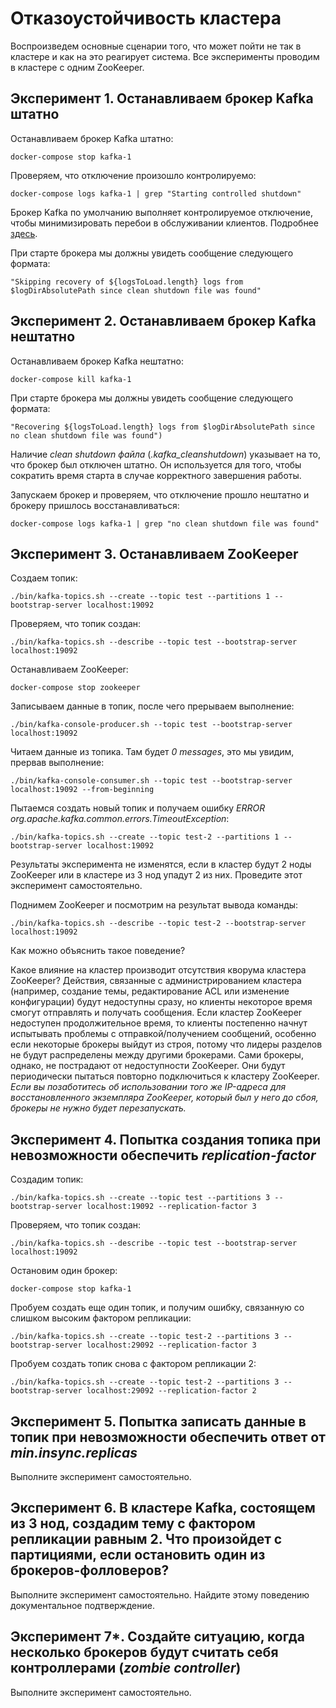 # Отказоустойчивость кластера

Воспроизведем основные сценарии того, что может пойти не так в кластере и как на это реагирует система. Все эксперименты проводим в кластере с одним ZooKeeper.

## Эксперимент 1. Останавливаем брокер Kafka штатно

Останавливаем брокер Kafka штатно:

```
docker-compose stop kafka-1
```

Проверяем, что отключение произошло контролируемо:

```
docker-compose logs kafka-1 | grep "Starting controlled shutdown"
```

Брокер Kafka по умолчанию выполняет контролируемое отключение, чтобы минимизировать перебои в обслуживании клиентов. Подробнее [здесь](https://www.confluent.io/blog/apache-kafka-supports-200k-partitions-per-cluster/#:~:text=The%20Kafka%20broker%20does%20a,it%27s%20about%20to%20shut%20down).

При старте брокера мы должны увидеть сообщение следующего формата:

```
"Skipping recovery of ${logsToLoad.length} logs from $logDirAbsolutePath since clean shutdown file was found"
```

## Эксперимент 2. Останавливаем брокер Kafka нештатно

Останавливаем брокер Kafka нештатно:

```
docker-compose kill kafka-1
```

При старте брокера мы должны увидеть сообщение следующего формата:

```
"Recovering ${logsToLoad.length} logs from $logDirAbsolutePath since no clean shutdown file was found")
```

Наличие *clean shutdown файла* (*.kafka_cleanshutdown*) указывает на то, что брокер был отключен штатно. Он используется для того, чтобы сократить время старта в случае корректного завершения работы.

Запускаем брокер и проверяем, что отключение прошло нештатно и брокеру пришлось восстанавливаться:

```
docker-compose logs kafka-1 | grep "no clean shutdown file was found"
```

## Эксперимент 3. Останавливаем ZooKeeper

Создаем топик:

```
./bin/kafka-topics.sh --create --topic test --partitions 1 --bootstrap-server localhost:19092
```

Проверяем, что топик создан:

```
./bin/kafka-topics.sh --describe --topic test --bootstrap-server localhost:19092
```

Останавливаем ZooKeeper:

```
docker-compose stop zookeeper
```

Записываем данные в топик, после чего прерываем выполнение:

```
./bin/kafka-console-producer.sh --topic test --bootstrap-server localhost:19092
```

Читаем данные из топика. Там будет *0 messages*, это мы увидим, прервав выполнение:

```
./bin/kafka-console-consumer.sh --topic test --bootstrap-server localhost:19092 --from-beginning
```

Пытаемся создать новый топик и получаем ошибку *ERROR org.apache.kafka.common.errors.TimeoutException*:

```
./bin/kafka-topics.sh --create --topic test-2 --partitions 1 --bootstrap-server localhost:19092
```

Результаты эксперимента не изменятся, если в кластер будут 2 ноды ZooKeeper или в кластере из 3 нод упадут 2 из них. Проведите этот эксперимент самостоятельно.

Поднимем ZooKeeper и посмотрим на результат вывода команды:

```
./bin/kafka-topics.sh --describe --topic test-2 --bootstrap-server localhost:19092
```

Как можно объяснить такое поведение?

Какое влияние на кластер производит отсутствия кворума кластера ZooKeeper? Действия, связанные с администрированием кластера (например, создание темы, редактирование ACL или изменение конфигурации) будут недоступны сразу, но клиенты некоторое время смогут отправлять и получать сообщения. Если кластер ZooKeeper недоступен продолжительное время, то клиенты постепенно начнут испытывать проблемы с отправкой/получением сообщений, особенно если некоторые брокеры выйдут из строя, потому что лидеры разделов не будут распределены между другими брокерами. Сами брокеры, однако, не пострадают от недоступности ZooKeeper. Они будут периодически пытаться повторно подключиться к кластеру ZooKeeper. *Если вы позаботитесь об использовании того же IP-адреса для восстановленного экземпляра ZooKeeper, который был у него до сбоя, брокеры не нужно будет перезапускать.*

## Эксперимент 4. Попытка создания топика при невозможности обеспечить *replication-factor*

Создадим топик:

```
./bin/kafka-topics.sh --create --topic test --partitions 3 --bootstrap-server localhost:19092 --replication-factor 3
```

Проверяем, что топик создан:

```
./bin/kafka-topics.sh --describe --topic test --bootstrap-server localhost:19092
```

Остановим один брокер:

```
docker-compose stop kafka-1
```

Пробуем создать еще один топик, и получим ошибку, связанную со слишком высоким фактором репликации:

```
./bin/kafka-topics.sh --create --topic test-2 --partitions 3 --bootstrap-server localhost:29092 --replication-factor 3
```

Пробуем создать топик снова с фактором репликации 2:

```
./bin/kafka-topics.sh --create --topic test-2 --partitions 3 --bootstrap-server localhost:29092 --replication-factor 2
```

## Эксперимент 5. Попытка записать данные в топик при невозможности обеспечить ответ от *min.insync.replicas*

Выполните эксперимент самостоятельно.

## Эксперимент 6. В кластере Kafka, состоящем из 3 нод, создадим тему с фактором репликации равным 2. Что произойдет с партициями, если остановить один из брокеров-фолловеров? 

Выполните эксперимент самостоятельно. Найдите этому поведению документальное подтверждение.

## Эксперимент 7*. Cоздайте ситуацию, когда несколько брокеров будут считать себя контроллерами (*zombie controller*)

Выполните эксперимент самостоятельно.
